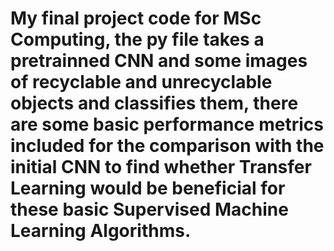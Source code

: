 # My final project code for MSc Computing, the py file takes a pretrainned CNN and some images of recyclable and unrecyclable objects and classifies them, there are some basic performance metrics included for the comparison with the initial CNN to find whether Transfer Learning would be beneficial for these basic Supervised Machine Learning Algorithms.
